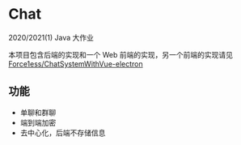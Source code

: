 # Chat

2020/2021(1) Java 大作业

本项目包含后端的实现和一个 Web 前端的实现，另一个前端的实现请见 [Force1ess/ChatSystemWithVue-electron](https://github.com/Force1ess/ChatSystemWithVue-electron)

## 功能

- 单聊和群聊
- 端到端加密
- 去中心化，后端不存储信息

